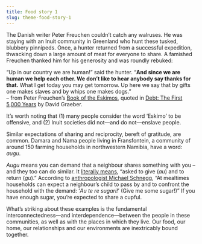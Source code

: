 ```yaml
---
title: Food story 1  
slug: theme-food-story-1  
---
```

<script>  
    import Aside from "$components/Aside.svelte";  
</script>

The Danish writer Peter Freuchen couldn’t catch any walruses. He was staying with an Inuit community in Greenland who hunt these tusked, blubbery pinnipeds. Once, a hunter returned from a successful expedition, thwacking down a large amount of meat for everyone to share. A famished Freuchen thanked him for his generosity and was roundly rebuked:

“Up in our country we are human\!” said the hunter. “**And since we are human we help each other. We don’t like to hear anybody say thanks for that.** What I get today you may get tomorrow. Up here we say that by gifts one makes slaves and by whips one makes dogs.”  
– from Peter Freuchen’s [Book of the Eskimos](https://www.goodreads.com/en/book/show/1378768), quoted in [Debt: The First 5,000 Years](https://uk.bookshop.org/p/books/debt-the-first-5000-years-david-graeber/2823513?ean=9781612194196) by David Graeber.

<Aside>It’s worth noting that (1) many people consider the word ‘Eskimo’ to be offensive, and (2) Inuit societies did not—and do not—enslave people.</Aside>

Similar expectations of sharing and reciprocity, bereft of gratitude, are common. Damara and Nama people living in Fransfontein, a community of around 150 farming households in northwestern Namibia, have a word: *augu*.

*Augu* means you can demand that a neighbour shares something with you – and they too can do similar. It [literally means](https://link.springer.com/article/10.1007/s12110-015-9236-5#Sec1), “asked to give (*au*) and to return (*gu*).” According to [anthropologist Michael Schnegg](https://www.ssoar.info/ssoar/bitstream/handle/document/20520/ssoar-sofid-2006-methoden_und_instrumente_der_sozialwissenschaften_20062-schnegg-give_me_some_sugar.pdf?sequence=1), “At mealtimes households can expect a neighbour’s child to pass by and to confront the household with the demand: ‘*Au te re sugari\!*’ (Give me some sugar\!)” If you have enough sugar, you’re expected to share a cupful.

What’s striking about these examples is the fundamental interconnectedness—and interdependence—between the people in these communities, as well as with the places in which they live. Our food, our home, our relationships and our environments are inextricably bound together.

